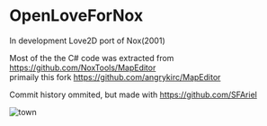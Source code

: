 # OpenLoveForNox
In development Love2D port of Nox(2001)

Most of the the C# code was extracted from https://github.com/NoxTools/MapEditor  
primaily this fork https://github.com/angrykirc/MapEditor

Commit history ommited, but made with https://github.com/SFAriel

![town](https://cld.moe/f/chrome_ZFWN468odt.png)


